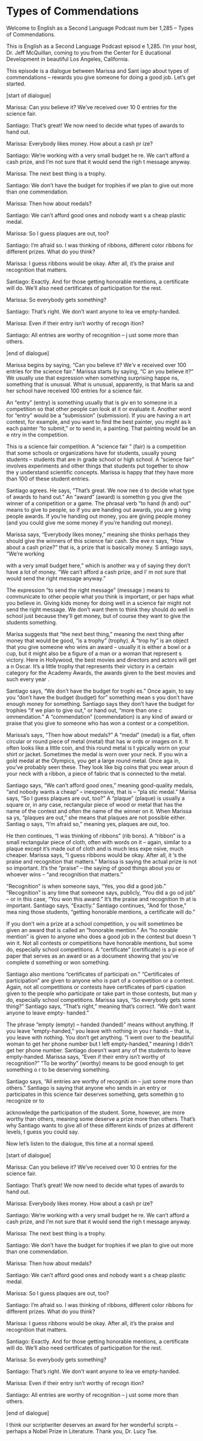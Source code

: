 # Types of Commendations

Welcome to English as a Second Language Podcast num ber 1,285 – Types of Commendations.

This is English as a Second Language Podcast episod e 1,285. I’m your host, Dr. Jeff McQuillan, coming to you from the Center for E ducational Development in beautiful Los Angeles, California.

This episode is a dialogue between Marissa and Sant iago about types of commendations – rewards you give someone for doing a good job. Let’s get started.

[start of dialogue]

Marissa: Can you believe it? We’ve received over 10 0 entries for the science fair.

Santiago: That’s great! We now need to decide what types of awards to hand out.

Marissa: Everybody likes money. How about a cash pr ize?

Santiago: We’re working with a very small budget he re. We can’t afford a cash prize, and I’m not sure that it would send the righ t message anyway.

Marissa: The next best thing is a trophy.

Santiago: We don’t have the budget for trophies if we plan to give out more than one commendation.

Marissa: Then how about medals?

Santiago: We can’t afford good ones and nobody want s a cheap plastic medal.

Marissa: So I guess plaques are out, too?

Santiago: I’m afraid so. I was thinking of ribbons,  different color ribbons for different prizes. What do you think?

Marissa: I guess ribbons would be okay. After all, it’s the praise and recognition that matters.

Santiago: Exactly. And for those getting honorable mentions, a certificate will do. We’ll also need certificates of participation for the rest.

Marissa: So everybody gets something?

Santiago: That’s right. We don’t want anyone to lea ve empty-handed.

Marissa: Even if their entry isn’t worthy of recogn ition?

Santiago: All entries are worthy of recognition – j ust some more than others.

[end of dialogue]

Marissa begins by saying, “Can you believe it? We’v e received over 100 entries for the science fair.” Marissa starts by saying, “C an you believe it?” We usually use that expression when something surprising happe ns, something that is unusual. What is unusual, apparently, is that Maris sa and her school have received 100 entries for a science fair.

An “entry” (entry) is something usually that is giv en to someone in a competition so that other people can look at it or evaluate it.  Another word for “entry” would be a “submission” (submission). If you are having a n art contest, for example, and you want to find the best painter, you might as k each painter “to submit,” or to send in, a painting. That painting would be an e ntry in the competition.

This is a science fair competition. A “science fair ” (fair) is a competition that some schools or organizations have for students, usually  young students – students that are in grade school or high school. A “science  fair” involves experiments and other things that students put together to show the y understand scientific concepts. Marissa is happy that they have more than  100 of these student entries.

Santiago agrees. He says, “That’s great. We now nee d to decide what type of awards to hand out.” An “award” (award) is somethin g you give the winner of a competition or a game. The phrasal verb “to hand (h and) out” means to give to people, so if you are handing out awards, you are g iving people awards. If you’re handing out money, you are giving people money (and  you could give me some money if you’re handing out money).

Marissa says, “Everybody likes money,” meaning she thinks perhaps they should give the winners of this science fair cash. She eve n says, “How about a cash prize?” that is, a prize that is basically money. S antiago says, “We’re working

with a very small budget here,” which is another wa y of saying they don’t have a lot of money. “We can’t afford a cash prize, and I’ m not sure that would send the right message anyway.”

The expression “to send the right message” (message ) means to communicate to other people what you think is important, or per haps what you believe in. Giving kids money for doing well in a science fair might not send the right message. We don’t want them to think they should do  well in school just because they’ll get money, but of course they want to give the students something.

Marisa suggests that “the next best thing,” meaning  the next thing after money that would be good, “is a trophy” (trophy). A “trop hy” is an object that you give someone who wins an award – usually it is either a bowl or a cup, but it might also be a figure of a man or a woman that represent s victory. Here in Hollywood, the best movies and directors and actors will get a n Oscar. It’s a little trophy that represents their victory in a certain category for the Academy Awards, the awards given to the best movies and such every year .

Santiago says, “We don’t have the budget for trophi es.” Once again, to say you “don’t have the budget (budget) for” something mean s you don’t have enough money for something. Santiago says they don’t have the budget for trophies “if we plan to give out,” or hand out, “more than one c ommendation.” A “commendation” (commendation) is any kind of award or praise that you give to someone who has won a contest or a competition.

Marissa’s says, “Then how about medals?” A “medal” (medal) is a flat, often circular or round piece of metal (metal) that has w ords or images on it. It often looks like a little coin, and this round metal is t ypically worn on your shirt or jacket. Sometimes the medal is worn over your neck.  If you win a gold medal at the Olympics, you get a large round metal. Once aga in, you’ve probably seen these. They look like big coins that you wear aroun d your neck with a ribbon, a piece of fabric that is connected to the metal.

Santiago says, “We can’t afford good ones,” meaning  good-quality medals, “and nobody wants a cheap” – inexpensive, that is – “pla stic medal.” Marisa says, “So I guess plaques are out, too?” A “plaque” (plaque) is usually a square or, in any case, rectangular piece of wood or metal that has the name of the contest and often the name of the winner on it. When Marissa sa ys, “plaques are out,” she means that plaques are not possible either. Santiag o says, “I’m afraid so,” meaning yes, plaques are out, too.

He then continues, “I was thinking of ribbons” (rib bons). A “ribbon” is a small rectangular piece of cloth, often with words on it – again, similar to a plaque except it’s made out of cloth and is much less expe nsive, much cheaper. Marissa says, “I guess ribbons would be okay. After all, it ’s the praise and recognition that matters.” Marissa is saying the actual prize is not  so important. It’s the “praise” – the saying of good things about you or whoever wins  – “and recognition that matters.”

“Recognition” is when someone says, “Yes, you did a  good job.” “Recognition” is any time that someone says, publicly, “You did a go od job” – or in this case, “You won this award.” It’s the praise and recognition th at is important. Santiago says, “Exactly.” Santiago continues, “And for those,” mea ning those students, “getting honorable mentions, a certificate will do.”

If you don’t win a prize at a school competition, y ou will sometimes be given an award that is called an “honorable mention.” An “ho norable mention” is given to anyone who does a good job in the contest but doesn ’t win it. Not all contests or competitions have honorable mentions, but some do, especially school competitions. A “certificate” (certificate) is a pi ece of paper that serves as an award or as a document showing that you’ve complete d something or won something.

Santiago also mentions “certificates of participati on.” “Certificates of participation” are given to anyone who is part of a competition or  a contest. Again, not all competitions or contests have certificates of parti cipation given to the people who participate or take part in those contests, but man y do, especially school competitions. Marissa says, “So everybody gets some thing?” Santiago says, “That’s right,” meaning that’s correct. “We don’t want anyone to leave empty- handed.”

The phrase “empty (empty) – handed (handed)” means without anything. If you leave “empty-handed,” you leave with nothing in you r hands – that is, you leave with nothing. You don’t get anything. “I went over to the beautiful woman to get her phone number but I left empty-handed,” meaning I didn’t get her phone number. Santiago doesn’t want any of the students to leave empty-handed. Marissa says, “Even if their entry isn’t worthy of recognition?” “To be worthy” (worthy) means to be good enough to get something o r to be deserving something.

Santiago says, “All entries are worthy of recogniti on – just some more than others.” Santiago is saying that anyone who sends in an entry or participates in this science fair deserves something, gets somethin g to recognize or to

acknowledge the participation of the student. Some,  however, are more worthy than others, meaning some deserve a prize more than  others. That’s why Santiago wants to give all of these different kinds  of prizes at different levels, I guess you could say.

Now let’s listen to the dialogue, this time at a normal speed.

[start of dialogue]

Marissa: Can you believe it? We’ve received over 10 0 entries for the science fair.

Santiago: That’s great! We now need to decide what types of awards to hand out.

Marissa: Everybody likes money. How about a cash pr ize?

Santiago: We’re working with a very small budget he re. We can’t afford a cash prize, and I’m not sure that it would send the righ t message anyway.

Marissa: The next best thing is a trophy.

Santiago: We don’t have the budget for trophies if we plan to give out more than one commendation.

Marissa: Then how about medals?

Santiago: We can’t afford good ones and nobody want s a cheap plastic medal.

Marissa: So I guess plaques are out, too?

Santiago: I’m afraid so. I was thinking of ribbons,  different color ribbons for different prizes. What do you think?

Marissa: I guess ribbons would be okay. After all, it’s the praise and recognition that matters.

Santiago: Exactly. And for those getting honorable mentions, a certificate will do. We’ll also need certificates of participation for the rest.

Marissa: So everybody gets something?

Santiago: That’s right. We don’t want anyone to lea ve empty-handed.

 Marissa: Even if their entry isn’t worthy of recogn ition?

Santiago: All entries are worthy of recognition – j ust some more than others.

[end of dialogue]

I think our scriptwriter deserves an award for her wonderful scripts – perhaps a Nobel Prize in Literature. Thank you, Dr. Lucy Tse.




